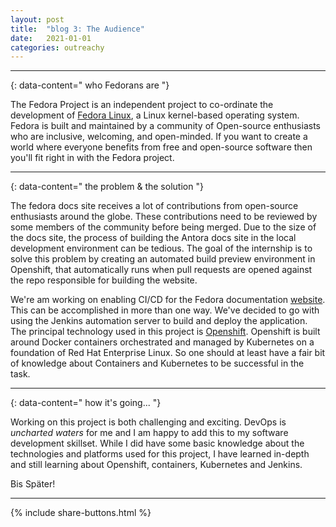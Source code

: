 ```yaml
---
layout: post
title:  "blog 3: The Audience"
date:   2021-01-01
categories: outreachy
---
```


----
{: data-content=" who Fedorans are "}

The Fedora Project is an independent project to co-ordinate the development of [Fedora Linux](https://getfedora.org), a Linux kernel-based operating system.
Fedora is built and maintained by a community of Open-source enthusiasts who are inclusive, welcoming, and open-minded. If you want to create a world where everyone benefits from free and open-source software then you'll fit right in with the Fedora project.

----
{: data-content=" the problem & the solution "}

The fedora docs site receives a lot of contributions from open-source enthusiasts around the globe. These contributions need to be reviewed by some members of the community before being merged. Due to the size of the docs site, the process of building the Antora docs site in the local development environment can be tedious. The goal of the internship is to solve this problem by creating an automated build preview environment in Openshift, that automatically runs when pull requests are opened against the repo responsible for building the website.

We're am working on enabling CI/CD for the Fedora documentation [website](docs.fedoraproject.org). This can be accomplished in more than one way. We've decided to go with using the Jenkins automation server to build and deploy the application. The principal technology used in this project is [Openshift](https://www.openshift.com). Openshift is built around Docker containers orchestrated and managed by Kubernetes on a foundation of Red Hat Enterprise Linux. So one should at least have a fair bit of knowledge about Containers and Kubernetes to be successful in the task.

----
{: data-content=" how it's going... "}

Working on this project is both challenging and exciting. DevOps is *uncharted waters* for me and I am happy to add this to my software development skillset. While I did have some basic knowledge about the technologies and platforms used for this project, I have learned in-depth and still learning about Openshift, containers, Kubernetes and Jenkins.

Bis Später!

---------------------------------------
{% include share-buttons.html %}